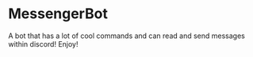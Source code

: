 # MessengerBot
A bot that has a lot of cool commands and can read and send messages within discord! Enjoy!
